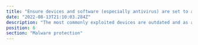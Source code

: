 ```yaml
---
title: "Ensure devices and software (especially antivirus) are set to auto update"
date: "2022-08-13T21:10:03.284Z"
description: "The most commonly exploited devices are outdated and as a result are not supported with updates. Don't be a victim, maintain your devices by applying the newest updates to minimise your chances of being attacked. Several famous attacks such as WannaCry have exploited out dated or legacy systems and caused billions in damages."
position: 6
section: "Malware protection"
---
```

